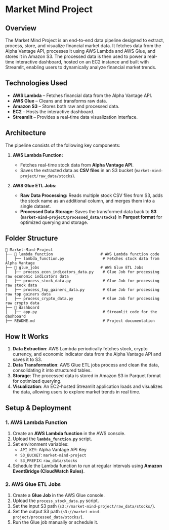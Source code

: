 # Market Mind Project

## Overview  
The Market Mind Project is an end-to-end data pipeline designed to extract, process, store, and visualize financial market data. It fetches data from the Alpha Vantage API, processes it using AWS Lambda and AWS Glue, and stores it in Amazon S3. The processed data is then used to power a real-time interactive dashboard, hosted on an EC2 instance and built with Streamlit, enabling users to dynamically analyze financial market trends.

## Technologies Used  
- **AWS Lambda** – Fetches financial data from the Alpha Vantage API.
- **AWS Glue** – Cleans and transforms raw data.
- **Amazon S3** – Stores both raw and processed data.
- **EC2** – Hosts the interactive dashboard.
- **Streamlit** – Provides a real-time data visualization interface.

## Architecture
The pipeline consists of the following key components:

1. **AWS Lambda Function:**
   - Fetches real-time stock data from **Alpha Vantage API**.
   - Saves the extracted data as **CSV files** in an S3 bucket (`market-mind-project/raw_data/stocks`).

2. **AWS Glue ETL Jobs:**
   - **Raw Data Processing:** Reads multiple stock CSV files from S3, adds the stock name as an additional column, and merges them into a single dataset.
   - **Processed Data Storage:** Saves the transformed data back to **S3 (`market-mind-project/processed_data/stocks`)** in **Parquet format** for optimized querying and storage.

## Folder Structure
```
📂 Market-Mind-Project
├── 📂 lambda_function                     # AWS Lambda function code
│   ├── lambda_function.py                 # Fetches stock data from Alpha Vantage
├── 📂 glue_jobs                           # AWS Glue ETL Jobs
│   ├── process_econ_indicators_data.py    # Glue Job for processing raw economic indicators data
│   ├── process_stock_data.py              # Glue Job for processing raw stock data
│   ├── process_top_gainers_data.py        # Glue Job for processing raw top gainers data
│   ├── process_crypto_data.py             # Glue Job for processing raw crypto data
├── 📂 dashboard                           
│   ├── app.py                             # Streamlit code for the dashboard
├── README.md                              # Project documentation
```

## How It Works  
1. **Data Extraction**: AWS Lambda periodically fetches stock, crypto currency, and economic indicator data from the Alpha Vantage API and saves it to S3.
2. **Data Transformation**: AWS Glue ETL jobs process and clean the data, consolidating it into structured tables.
3. **Storage**: The processed data is stored in Amazon S3 in Parquet format for optimized querying.
4. **Visualization**: An EC2-hosted Streamlit application loads and visualizes the data, allowing users to explore market trends in real time.

## Setup & Deployment
### 1. AWS Lambda Function
1. Create an **AWS Lambda function** in the AWS console.
2. Upload the **`lambda_function.py`** script.
3. Set environment variables:
   - `API_KEY`: Alpha Vantage API Key
   - `S3_BUCKET`: `market-mind-project`
   - `S3_PREFIX`: `raw_data/stocks`
4. Schedule the Lambda function to run at regular intervals using **Amazon EventBridge (CloudWatch Rules)**.

### 2. AWS Glue ETL Jobs
1. Create a **Glue Job** in the AWS Glue console.
2. Upload the `process_stock_data.py` script.
3. Set the input S3 path (`s3://market-mind-project/raw_data/stocks/`).
4. Set the output S3 path (`s3://market-mind-project/processed_data/stocks/`).
5. Run the Glue job manually or schedule it.
